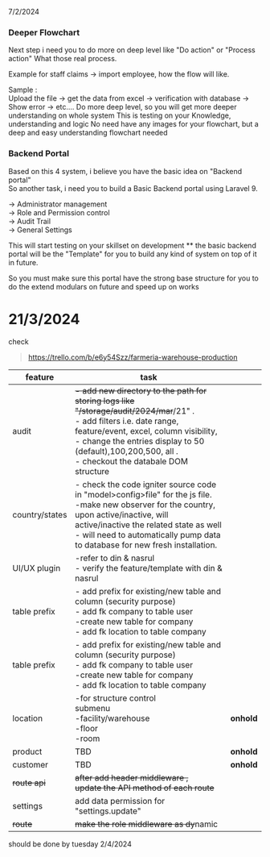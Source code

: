 
 7/2/2024
### Deeper Flowchart
Next step i need you to do more on deep level like "Do action" or "Process action" What those real process.  
  
Example for staff claims -> import employee, how the flow will like.  
  
Sample :  
Upload the file -> get the data from excel -> verification with database -> Show error -> etc....
Do more deep level, so you will get more deeper understanding on whole system
This is testing on your Knowledge, understanding and logic
No need have any images for your flowchart, but a deep and easy understanding flowchart needed
### Backend Portal
Based on this 4 system, i believe you have the basic idea on "Backend portal"  
So another task, i need you to build a Basic Backend portal using Laravel 9.  
  
-> Administrator management  
-> Role and Permission control  
-> Audit Trail  
-> General Settings

This will start testing on your skillset on development
** the basic backend portal will be the "Template" for you to build any kind of system on top of it in future.  
  
So you must make sure this portal have the strong base structure for you to do the extend modulars on future and speed up on works
# 21/3/2024

check
>https://trello.com/b/e6y54Szz/farmeria-warehouse-production

| feature        | task                                                                                                                                                                                                                                                                                    |            |
| -------------- | --------------------------------------------------------------------------------------------------------------------------------------------------------------------------------------------------------------------------------------------------------------------------------------- | ---------- |
| audit          | ~~- add new directory to the path for storing logs like "/storage/audit/2024/mar~~/21" .  <br>- add filters i.e. date range, feature/event, excel, column visibility, <br>- change the entries display to 50 (default),100,200,500, all .<br>- checkout the databale DOM structure <br> |            |
| country/states | - check the code igniter source code in "model>config>file" for the js file.<br>-make new observer for the country, upon active/inactive, will active/inactive the related state as well<br>- will need to automatically pump data to database for new fresh installation.              |            |
| UI/UX plugin   | -refer to din & nasrul<br>- verify the feature/template with din & nasrul                                                                                                                                                                                                               |            |
| table prefix   | - add prefix for existing/new table and column (security purpose)<br>- add fk company to table user<br>-create new table for company<br>- add fk location to table company                                                                                                              |            |
| table prefix   | - add prefix for existing/new table and column (security purpose)<br>- add fk company to table user<br>-create new table for company<br>- add fk location to table company                                                                                                              |            |
| location       | -for structure control<br>submenu<br>-facility/warehouse <br>-floor<br>-room<br>                                                                                                                                                                                                        | **onhold** |
| product        | TBD                                                                                                                                                                                                                                                                                     | **onhold** |
| customer       | TBD                                                                                                                                                                                                                                                                                     | **onhold** |
| ~~route api~~  | ~~after add header middleware , <br>update the API method of each route~~                                                                                                                                                                                                               |            |
| settings       | add data permission for "settings.update"                                                                                                                                                                                                                                               |            |
| ~~route~~      | ~~make the role middleware as dy~~namic                                                                                                                                                                                                                                                 |            |
should be done by tuesday 2/4/2024 